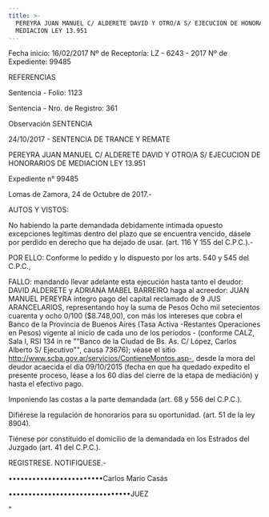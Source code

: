 ```yaml
---
title: >-
  PEREYRA JUAN MANUEL C/ ALDERETE DAVID Y OTRO/A S/ EJECUCION DE HONORARIOS DE
  MEDIACION LEY 13.951
---
```

Fecha inicio:  16/02/2017	Nº de Receptoría:  LZ - 6243 - 2017	Nº de Expediente:  99485

REFERENCIAS

Sentencia - Folio:  1123

Sentencia - Nro. de Registro:   361

Observación  SENTENCIA

24/10/2017 - SENTENCIA DE TRANCE Y REMATE

PEREYRA JUAN MANUEL C/ ALDERETE DAVID Y OTRO/A S/ EJECUCION DE HONORARIOS DE MEDIACION LEY 13.951

Expediente n° 99485

 

Lomas de Zamora, 24 de Octubre de 2017.-

AUTOS Y VISTOS:

No habiendo la parte demandada debidamente intimada opuesto excepciones legítimas dentro del plazo que se encuentra vencido, dásele por perdido en derecho que ha dejado de usar. (art. 116 Y 155 del C.P.C.).-

POR ELLO: Conforme lo pedido y lo dispuesto por los arts. 540 y 545 del C.P.C.,

FALLO: mandando llevar adelante esta ejecución hasta tanto el deudor: DAVID ALDERETE y ADRIANA MABEL BARREIRO haga al acreedor: JUAN MANUEL PEREYRA íntegro pago del capital reclamado de 9 JUS ARANCELARIOS, representando hoy la suma de Pesos Ocho mil setecientos cuarenta y ocho 0/100 ($8.748,00), con más los intereses que cobra el Banco de la Provincia de Buenos Aires (Tasa Activa -Restantes Operaciones en Pesos) vigente al inicio de cada uno de los períodos - (conforme CALZ, Sala I, RSI 134 in re ""Banco de la Ciudad de Bs. As. C/ López, Carlos Alberto S/ Ejecutivo"", causa 73676); véase el sitio http://www.scba.gov.ar/servicios/ContieneMontos.asp-, desde la mora del deudor acaecida el día 09/10/2015 (fecha en que ha quedado expedito el presente proceso, léase a los 60 días del cierre de la etapa de mediación) y hasta el efectivo pago.

Imponiendo las costas a la parte demandada (art. 68 y 556 del C.P.C.).

Difiérese la regulación de honorarios para su oportunidad. (art. 51 de la ley 8904).

Tiénese por constituido el domicilio de la demandada en los Estrados del Juzgado (art. 41 del C.P.C.).

REGISTRESE. NOTIFIQUESE.-

 

 

 

••••••••••••••••••••••••Carlos Mario Casás

•••••••••••••••••••••••••••••••JUEZ



"
